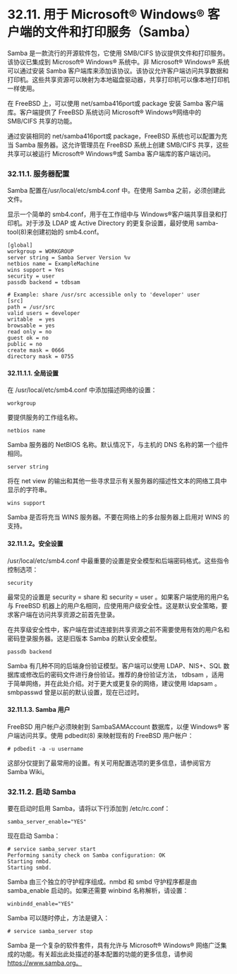 # 32.11. 用于 Microsoft® Windows® 客户端的文件和打印服务（Samba）



Samba 是一款流行的开源软件包，它使用 SMB/CIFS 协议提供文件和打印服务。该协议已集成到 Microsoft® Windows® 系统中。非 Microsoft® Windows® 系统可以通过安装 Samba 客户端库来添加该协议。该协议允许客户端访问共享数据和打印机。这些共享资源可以映射为本地磁盘驱动器，共享打印机可以像本地打印机一样使用。

在 FreeBSD 上，可以使用 net/samba416port或 package 安装 Samba 客户端库。客户端提供了 FreeBSD 系统访问 Microsoft® Windows®网络中的 SMB/CIFS 共享的功能。

通过安装相同的 net/samba416port或 package，FreeBSD 系统也可以配置为充当 Samba 服务器。这允许管理员在 FreeBSD 系统上创建 SMB/CIFS 共享，这些共享可以被运行 Microsoft® Windows®或 Samba 客户端库的客户端访问。

### 32.11.1. 服务器配置

Samba 配置在/usr/local/etc/smb4.conf 中。在使用 Samba 之前，必须创建此文件。

显示一个简单的 smb4.conf，用于在工作组中与 Windows®客户端共享目录和打印机。对于涉及 LDAP 或 Active Directory 的更复杂设置，最好使用 samba-tool(8)来创建初始的 smb4.conf。

```
[global]
workgroup = WORKGROUP
server string = Samba Server Version %v
netbios name = ExampleMachine
wins support = Yes
security = user
passdb backend = tdbsam

# Example: share /usr/src accessible only to 'developer' user
[src]
path = /usr/src
valid users = developer
writable  = yes
browsable = yes
read only = no
guest ok = no
public = no
create mask = 0666
directory mask = 0755
```

#### 32.11.1.1. 全局设置

在 /usr/local/etc/smb4.conf 中添加描述网络的设置：

`workgroup`

要提供服务的工作组名称。

`netbios name`

Samba 服务器的 NetBIOS 名称。默认情况下，与主机的 DNS 名称的第一个组件相同。

`server string`

将在 net view 的输出和其他一些寻求显示有关服务器的描述性文本的网络工具中显示的字符串。

`wins support`

Samba 是否将充当 WINS 服务器。不要在网络上的多台服务器上启用对 WINS 的支持。

#### 32.11.1.2。安全设置

/usr/local/etc/smb4.conf 中最重要的设置是安全模型和后端密码格式。这些指令控制选项：

`security`

最常见的设置是 security = share 和 security = user 。如果客户端使用的用户名与 FreeBSD 机器上的用户名相同，应使用用户级安全性。这是默认安全策略，要求客户端在访问共享资源之前首先登录。

在共享级安全性中，客户端在尝试连接到共享资源之前不需要使用有效的用户名和密码登录服务器。这是旧版本 Samba 的默认安全模型。

`passdb backend`

Samba 有几种不同的后端身份验证模型。客户端可以使用 LDAP、NIS+、SQL 数据库或修改后的密码文件进行身份验证。推荐的身份验证方法， tdbsam ，适用于简单网络，并在此处介绍。对于更大或更复杂的网络，建议使用 ldapsam 。 smbpasswd 曾是以前的默认设置，现在已过时。

#### 32.11.1.3. Samba 用户

FreeBSD 用户帐户必须映射到 SambaSAMAccount 数据库，以便 Windows® 客户端访问共享。使用 pdbedit(8) 来映射现有的 FreeBSD 用户帐户：

```
# pdbedit -a -u username
```

这部分仅提到了最常用的设置。有关可用配置选项的更多信息，请参阅官方 Samba Wiki。

### 32.11.2. 启动 Samba

要在启动时启用 Samba，请将以下行添加到 /etc/rc.conf：

```
samba_server_enable="YES"
```

现在启动 Samba：

```
# service samba_server start
Performing sanity check on Samba configuration: OK
Starting nmbd.
Starting smbd.
```

Samba 由三个独立的守护程序组成。nmbd 和 smbd 守护程序都是由 samba_enable 启动的。如果还需要 winbind 名称解析，请设置：

```
winbindd_enable="YES"
```

Samba 可以随时停止，方法是键入：

```
# service samba_server stop
```

Samba 是一个复杂的软件套件，具有允许与 Microsoft® Windows® 网络广泛集成的功能。有关超出此处描述的基本配置的功能的更多信息，请参阅 https://www.samba.org。
